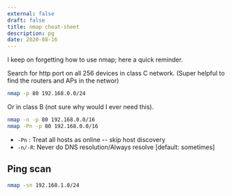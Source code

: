 ```yaml
---
external: false
draft: false
title: nmap cheat-sheet
description: pg
date: 2020-08-16
--- 
```


I keep on forgetting how to use nmap; here a quick reminder.


Search for http port on all 256 devices in class C network. (Super helpful to find the routers and APs in the networ)
```bash
nmap -p 80 192.168.0.0/24
```

Or in class B (not sure why would I ever need this).
```bash
nmap -n -p 80 192.168.0.0/16
nmap -Pn -p 80 192.168.0.0/16
```

- `-Pn` : Treat all hosts as online -- skip host discovery
- `-n/-R`: Never do DNS resolution/Always resolve [default: sometimes]


## Ping scan
```bash
nmap -sn 192.168.1.0/24
```

